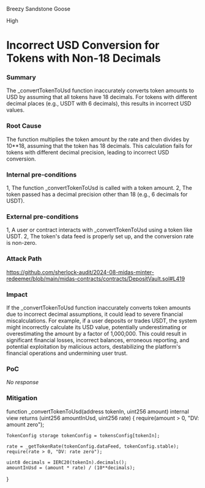 Breezy Sandstone Goose

High

# Incorrect USD Conversion for Tokens with Non-18 Decimals

### Summary

The _convertTokenToUsd function inaccurately converts token amounts to USD by assuming that all tokens have 18 decimals. For tokens with different decimal places (e.g., USDT with 6 decimals), this results in incorrect USD values.

### Root Cause

The function multiplies the token amount by the rate and then divides by 10**18, assuming that the token has 18 decimals. This calculation fails for tokens with different decimal precision, leading to incorrect USD conversion.

### Internal pre-conditions

1, The function _convertTokenToUsd is called with a token amount.
2, The token passed has a decimal precision other than 18 (e.g., 6 decimals for USDT).

### External pre-conditions

1, A user or contract interacts with _convertTokenToUsd using a token like USDT.
2, The token's data feed is properly set up, and the conversion rate is non-zero.

### Attack Path

https://github.com/sherlock-audit/2024-08-midas-minter-redeemer/blob/main/midas-contracts/contracts/DepositVault.sol#L419

### Impact

 If the _convertTokenToUsd function inaccurately converts token amounts due to incorrect decimal assumptions, it could lead to severe financial miscalculations. For example, if a user deposits or trades USDT, the system might incorrectly calculate its USD value, potentially underestimating or overestimating the amount by a factor of 1,000,000. This could result in significant financial losses, incorrect balances, erroneous reporting, and potential exploitation by malicious actors, destabilizing the platform's financial operations and undermining user trust.

### PoC

_No response_

### Mitigation

function _convertTokenToUsd(address tokenIn, uint256 amount)
    internal
    view
    returns (uint256 amountInUsd, uint256 rate)
{
    require(amount > 0, "DV: amount zero");

    TokenConfig storage tokenConfig = tokensConfig[tokenIn];

    rate = _getTokenRate(tokenConfig.dataFeed, tokenConfig.stable);
    require(rate > 0, "DV: rate zero");

    uint8 decimals = IERC20(tokenIn).decimals();
    amountInUsd = (amount * rate) / (10**decimals);
}